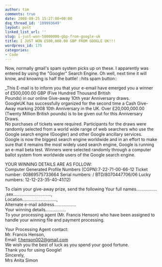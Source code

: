 ```yaml
---
author: tim
comments: true
date: 2008-09-25 15:27:00+00:00
dsq_thread_id: '109993649'
layout: post
linked_list_url: ''
slug: i-just-won-50000000-gbp-from-google-uk
title: I JUST WON £500,000.00 GBP FROM GOOGLE UK!!!
wordpress_id: 175
categories:
- Code
---
```


Now, normally gmail's spam system picks up on these.  I apparently was entered
by using the "Googler" Search Engine.  Oh well, next time it will know, and
knowing is half the battle! ::hits spam button::  
  
_This E-mail is to inform you that your e-email have emerged you a winner of
£500,000.00 GBP (Five Hundred Thousand British  
Pounds) in our online Give-away 1Oth year Anniversary draws.  
GoogleUK has successfully organized for the second time a Cash Give-Away
marking 2008 10th Anniversary in the UK. Over £20,000,000.00 (Twenty Million
British pounds) is to be given out for this Anniversary Draws.  
No purchases of tickets were required. Participants for the draws were
randomly selected from a world wide range of web searchers who use the Google
search engine (Googler) and other Google ancillary services. Google is now the
biggest search engine worldwide and in an effort to make sure that it remains
the most widely used search engine, Google is running an e-mail beta test.
Winners were selected randomly through a computer ballot system from worldwide
users of the Google search engine.  
  
YOUR WINNING DETAILS ARE AS FOLLOW:  
Computer Generated Profile Numbers (CGPN):7-22-71-00-66-12 Ticket number:
00869575733664 Serial numbers: / BTD/8070447706/06 Lucky numbers:
12-12-23-35-40-41(12)  
  
To claim your give-away prize, send the following Your full
names.................  
,sex...............................,  
Location............................,  
Alternate e-mail address..................  
Your winning details.................  
To your processing agent (Mr. Francis Henson) who have been assigned to handle
your winning file and payment processing.  
  
Your Processing Agent contact:  
Mr. Francis Henson,  
Email: f.henson002@gmail.com  
We wish you the best of luck as you spend your good fortune.  
Thank you for using Google!  
Sincerely,  
Mrs Anita Simon  
